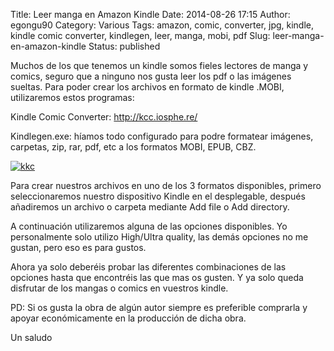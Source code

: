 Title: Leer manga en Amazon Kindle
Date: 2014-08-26 17:15
Author: egongu90
Category: Various
Tags: amazon, comic, converter, jpg, kindle, kindle comic converter, kindlegen, leer, manga, mobi, pdf
Slug: leer-manga-en-amazon-kindle
Status: published

Muchos de los que tenemos un kindle somos fieles lectores de manga y
comics, seguro que a ninguno nos gusta leer los pdf o las imágenes
sueltas. Para poder crear los archivos en formato de kindle .MOBI,
utilizaremos estos programas:

Kindle Comic Converter: http://kcc.iosphe.re/

Kindlegen.exe: híamos todo configurado para podre formatear imágenes,
carpetas, zip, rar, pdf, etc a los formatos MOBI, EPUB, CBZ.

[![kkc](http://vps38574.vps.ovh.ca/wp-content/uploads/2014/08/kkc.png)](http://vps38574.vps.ovh.ca/wp-content/uploads/2014/08/kkc.png)

Para crear nuestros archivos en uno de los 3 formatos disponibles,
primero seleccionaremos nuestro dispositivo Kindle en el desplegable,
después añadiremos un archivo o carpeta mediante Add file o Add
directory.

A continuación utilizaremos alguna de las opciones disponibles. Yo
personalmente solo utilizo High/Ultra quality, las demás opciones no me
gustan, pero eso es para gustos.

Ahora ya solo deberéis probar las diferentes combinaciones de las
opciones hasta que encontréis las que mas os gusten. Y ya solo queda
disfrutar de los mangas o comics en vuestros kindle.

PD: Si os gusta la obra de algún autor siempre es preferible comprarla y
apoyar económicamente en la producción de dicha obra.

Un saludo
